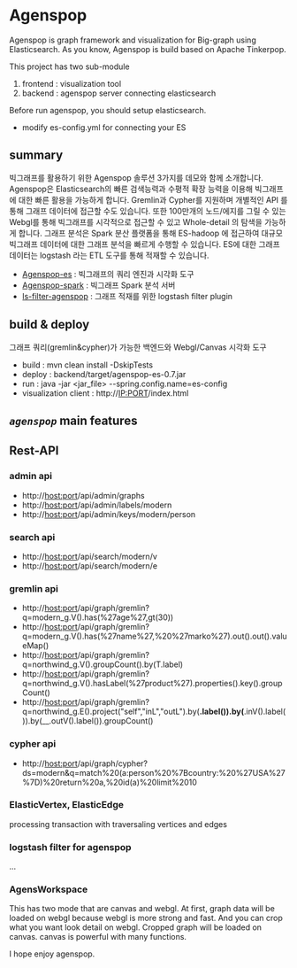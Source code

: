 # Agenspop

Agenspop is graph framework and visualization for Big-graph using Elasticsearch.
As you know, Agenspop is build based on Apache Tinkerpop.

This project has two sub-module
1) frontend : visualization tool
2) backend : agenspop server connecting elasticsearch

Before run agenspop, you should setup elasticsearch.
- modify es-config.yml for connecting your ES

## summary 

빅그래프를 활용하기 위한 Agenspop 솔루션 3가지를 데모와 함께 소개합니다.
Agenspop은 Elasticsearch의 빠른 검색능력과 수평적 확장 능력을 이용해 빅그래프에 대한 빠른 활용을 가능하게 합니다.
Gremlin과 Cypher를 지원하며 개별적인 API 를 통해 그래프 데이터에 접근할 수도 있습니다.
또한 100만개의 노드/에지를 그릴 수 있는 Webgl를 통해 빅그래프를 시각적으로 접근할 수 있고 Whole-detail 의 탐색을 가능하게 합니다.
그래프 분석은 Spark 분산 플랫폼을 통해 ES-hadoop 에 접근하여 대규모 빅그래프 데이터에 대한 그래프 분석을 빠르게 수행할 수 있습니다.
ES에 대한 그래프 데이터는 logstash 라는 ETL 도구를 통해 적재할 수 있습니다. 

- [Agenspop-es](https://github.com/bitnine-oss/agenspop-es) : 빅그래프의 쿼리 엔진과 시각화 도구
- [Agenspop-spark](https://github.com/bitnine-oss/agenspop-spark) : 빅그래프 Spark 분석 서버
- [ls-filter-agenspop](https://github.com/bitnine-oss/ls-filter-agenspop) : 그래프 적재를 위한 logstash filter plugin

## build & deploy 

그래프 쿼리(gremlin&cypher)가 가능한 백엔드와 Webgl/Canvas 시각화 도구

- build : mvn clean install -DskipTests
- deploy : backend/target/agenspop-es-0.7.jar 
- run : java -jar <jar_file> --spring.config.name=es-config
- visualization client : http://<IP:PORT>/index.html


## _`agenspop`_ main features

## Rest-API

### admin api
- http://<host:port>/api/admin/graphs
- http://<host:port>/api/admin/labels/modern
- http://<host:port>/api/admin/keys/modern/person

### search api
- http://<host:port>/api/search/modern/v
- http://<host:port>/api/search/modern/e

### gremlin api
- http://<host:port>/api/graph/gremlin?q=modern_g.V().has(%27age%27,gt(30))
- http://<host:port>/api/graph/gremlin?q=modern_g.V().has(%27name%27,%20%27marko%27).out().out().valueMap()
- http://<host:port>/api/graph/gremlin?q=northwind_g.V().groupCount().by(T.label)
- http://<host:port>/api/graph/gremlin?q=northwind_g.V().hasLabel(%27product%27).properties().key().groupCount()
- http://<host:port>/api/graph/gremlin?q=northwind_g.E().project("self","inL","outL").by(__.label()).by(__.inV().label()).by(__.outV().label()).groupCount()

### cypher api
- http://<host:port>/api/graph/cypher?ds=modern&q=match%20(a:person%20%7Bcountry:%20%27USA%27%7D)%20return%20a,%20id(a)%20limit%2010


### ElasticVertex, ElasticEdge

processing transaction with traversaling vertices and edges

### logstash filter for agenspop

...
 
### AgensWorkspace

This has two mode that are canvas and webgl.
At first, graph data will be loaded on webgl because webgl is more strong and fast.
And you can crop what you want look detail on webgl. 
Cropped graph will be loaded on canvas. 
canvas is powerful with many functions.   


I hope enjoy agenspop.
